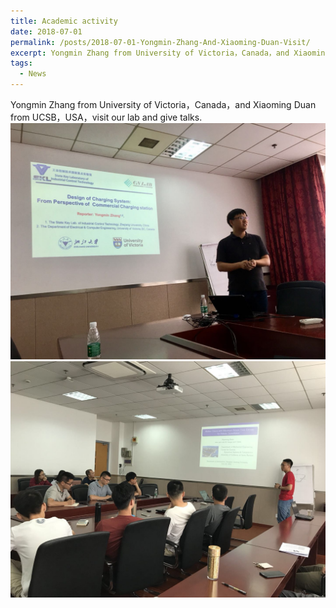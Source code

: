```yaml
---
title: Academic activity
date: 2018-07-01
permalink: /posts/2018-07-01-Yongmin-Zhang-And-Xiaoming-Duan-Visit/
excerpt: Yongmin Zhang from University of Victoria，Canada，and Xiaoming Duan from UCSB，USA，visit our lab and give talks.
tags:
  - News
---
```


Yongmin Zhang from University of Victoria，Canada，and Xiaoming Duan from UCSB，USA，visit our lab and give talks.  
![image1](/images/post-images/2018-07/2018-07-01-a.jpg)  
![image2](/images/post-images/2018-07/2018-07-01-b.jpg)